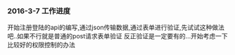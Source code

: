 ### 2016-3-7 工作进度

开始注册登陆的api的编写,通过json传输数据,通过表单进行验证,先试试这种做法吧..如果不行就是普通的post请求表单验证
反正验证是一定要有的...开始考虑一下比较好的权限控制的办法
